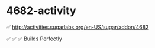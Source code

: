 # 4682-activity
:white_check_mark: http://activities.sugarlabs.org/en-US/sugar/addon/4682

:white_check_mark: :white_check_mark: :white_check_mark: Builds Perfectly
